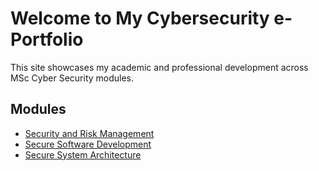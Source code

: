 # Welcome to My Cybersecurity e-Portfolio
This site showcases my academic and professional development across MSc Cyber Security modules.

## Modules
- [Security and Risk Management](modules/Security-and-Risk-Management/overview.md)
- [Secure Software Development](modules/Secure-Software-Development/overview.md)
- [Secure System Architecture](modules/Secure-System-Architecture/overview.md)
